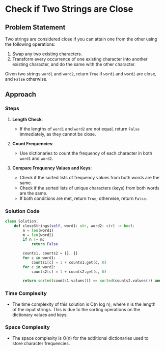 # Check if Two Strings are Close

## Problem Statement
Two strings are considered close if you can attain one from the other using the following operations:
1. Swap any two existing characters.
2. Transform every occurrence of one existing character into another existing character, and do the same with the other character.

Given two strings `word1` and `word2`, return `True` if `word1` and `word2` are close, and `False` otherwise.

## Approach

### Steps

1. **Length Check**:
   - If the lengths of `word1` and `word2` are not equal, return `False` immediately, as they cannot be close.

2. **Count Frequencies**:
   - Use dictionaries to count the frequency of each character in both `word1` and `word2`.

3. **Compare Frequency Values and Keys**:
   - Check if the sorted lists of frequency values from both words are the same.
   - Check if the sorted lists of unique characters (keys) from both words are the same.
   - If both conditions are met, return `True`; otherwise, return `False`.

### Solution Code

```python
class Solution:
    def closeStrings(self, word1: str, word2: str) -> bool:
        n = len(word1)
        m = len(word2)
        if n != m:
            return False
        
        counts1, counts2 = {}, {}
        for c in word1:
            counts1[c] = 1 + counts1.get(c, 0)
        for c in word2:
            counts2[c] = 1 + counts2.get(c, 0)
        
        return sorted(counts1.values()) == sorted(counts2.values()) and sorted(counts1.keys()) == sorted(counts2.keys())
```
### Time Complexity
- The time complexity of this solution is O(n log n), where n is the length of the input strings. This is due to the sorting operations on the dictionary values and keys.

### Space Complexity
- The space complexity is O(n) for the additional dictionaries used to store character frequencies.
